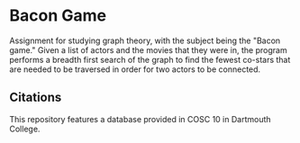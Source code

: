 # Bacon Game
Assignment for studying graph theory, with the subject being the "Bacon game." Given a list of actors and the movies that they were in, the program performs a breadth first search of the graph to find the fewest co-stars that are needed to be traversed in order for two actors to be connected. 

## Citations
This repository features a database provided in COSC 10 in Dartmouth College. 
